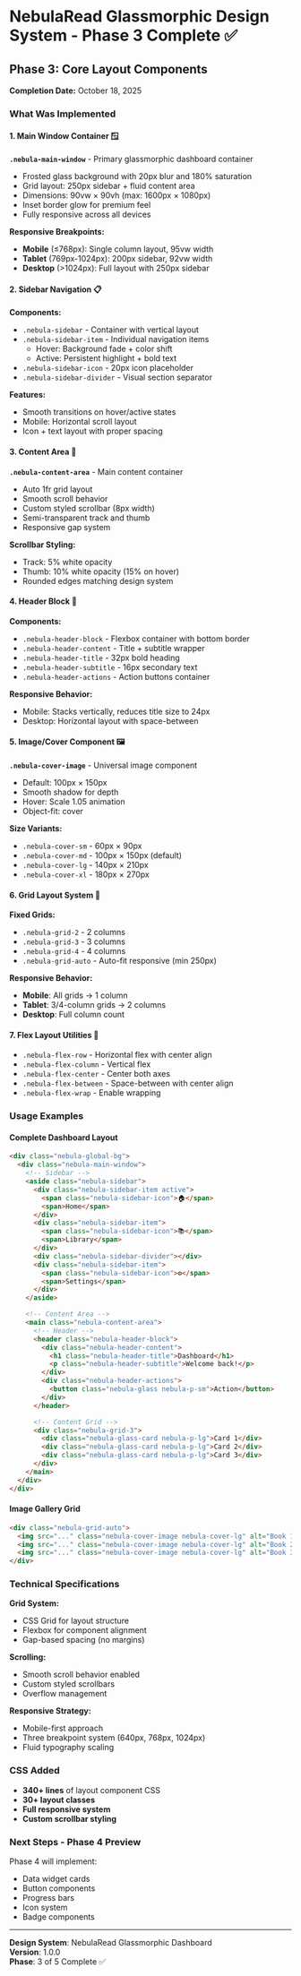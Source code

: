 # NebulaRead Glassmorphic Design System - Phase 3 Complete ✅

## Phase 3: Core Layout Components

**Completion Date:** October 18, 2025

### What Was Implemented

#### 1. **Main Window Container** 🪟

**`.nebula-main-window`** - Primary glassmorphic dashboard container
- Frosted glass background with 20px blur and 180% saturation
- Grid layout: 250px sidebar + fluid content area
- Dimensions: 90vw × 90vh (max: 1600px × 1080px)
- Inset border glow for premium feel
- Fully responsive across all devices

**Responsive Breakpoints:**
- **Mobile** (≤768px): Single column layout, 95vw width
- **Tablet** (769px-1024px): 200px sidebar, 92vw width
- **Desktop** (>1024px): Full layout with 250px sidebar

#### 2. **Sidebar Navigation** 📋

**Components:**
- `.nebula-sidebar` - Container with vertical layout
- `.nebula-sidebar-item` - Individual navigation items
  - Hover: Background fade + color shift
  - Active: Persistent highlight + bold text
- `.nebula-sidebar-icon` - 20px icon placeholder
- `.nebula-sidebar-divider` - Visual section separator

**Features:**
- Smooth transitions on hover/active states
- Mobile: Horizontal scroll layout
- Icon + text layout with proper spacing

#### 3. **Content Area** 📄

**`.nebula-content-area`** - Main content container
- Auto 1fr grid layout
- Smooth scroll behavior
- Custom styled scrollbar (8px width)
- Semi-transparent track and thumb
- Responsive gap system

**Scrollbar Styling:**
- Track: 5% white opacity
- Thumb: 10% white opacity (15% on hover)
- Rounded edges matching design system

#### 4. **Header Block** 📰

**Components:**
- `.nebula-header-block` - Flexbox container with bottom border
- `.nebula-header-content` - Title + subtitle wrapper
- `.nebula-header-title` - 32px bold heading
- `.nebula-header-subtitle` - 16px secondary text
- `.nebula-header-actions` - Action buttons container

**Responsive Behavior:**
- Mobile: Stacks vertically, reduces title size to 24px
- Desktop: Horizontal layout with space-between

#### 5. **Image/Cover Component** 🖼️

**`.nebula-cover-image`** - Universal image component
- Default: 100px × 150px
- Smooth shadow for depth
- Hover: Scale 1.05 animation
- Object-fit: cover

**Size Variants:**
- `.nebula-cover-sm` - 60px × 90px
- `.nebula-cover-md` - 100px × 150px (default)
- `.nebula-cover-lg` - 140px × 210px
- `.nebula-cover-xl` - 180px × 270px

#### 6. **Grid Layout System** 📐

**Fixed Grids:**
- `.nebula-grid-2` - 2 columns
- `.nebula-grid-3` - 3 columns
- `.nebula-grid-4` - 4 columns
- `.nebula-grid-auto` - Auto-fit responsive (min 250px)

**Responsive Behavior:**
- **Mobile**: All grids → 1 column
- **Tablet**: 3/4-column grids → 2 columns
- **Desktop**: Full column count

#### 7. **Flex Layout Utilities** 🔄

- `.nebula-flex-row` - Horizontal flex with center align
- `.nebula-flex-column` - Vertical flex
- `.nebula-flex-center` - Center both axes
- `.nebula-flex-between` - Space-between with center align
- `.nebula-flex-wrap` - Enable wrapping

### Usage Examples

#### Complete Dashboard Layout
```html
<div class="nebula-global-bg">
  <div class="nebula-main-window">
    <!-- Sidebar -->
    <aside class="nebula-sidebar">
      <div class="nebula-sidebar-item active">
        <span class="nebula-sidebar-icon">🏠</span>
        <span>Home</span>
      </div>
      <div class="nebula-sidebar-item">
        <span class="nebula-sidebar-icon">📚</span>
        <span>Library</span>
      </div>
      <div class="nebula-sidebar-divider"></div>
      <div class="nebula-sidebar-item">
        <span class="nebula-sidebar-icon">⚙️</span>
        <span>Settings</span>
      </div>
    </aside>

    <!-- Content Area -->
    <main class="nebula-content-area">
      <!-- Header -->
      <header class="nebula-header-block">
        <div class="nebula-header-content">
          <h1 class="nebula-header-title">Dashboard</h1>
          <p class="nebula-header-subtitle">Welcome back!</p>
        </div>
        <div class="nebula-header-actions">
          <button class="nebula-glass nebula-p-sm">Action</button>
        </div>
      </header>

      <!-- Content Grid -->
      <div class="nebula-grid-3">
        <div class="nebula-glass-card nebula-p-lg">Card 1</div>
        <div class="nebula-glass-card nebula-p-lg">Card 2</div>
        <div class="nebula-glass-card nebula-p-lg">Card 3</div>
      </div>
    </main>
  </div>
</div>
```

#### Image Gallery Grid
```html
<div class="nebula-grid-auto">
  <img src="..." class="nebula-cover-image nebula-cover-lg" alt="Book 1" />
  <img src="..." class="nebula-cover-image nebula-cover-lg" alt="Book 2" />
  <img src="..." class="nebula-cover-image nebula-cover-lg" alt="Book 3" />
</div>
```

### Technical Specifications

**Grid System:**
- CSS Grid for layout structure
- Flexbox for component alignment
- Gap-based spacing (no margins)

**Scrolling:**
- Smooth scroll behavior enabled
- Custom styled scrollbars
- Overflow management

**Responsive Strategy:**
- Mobile-first approach
- Three breakpoint system (640px, 768px, 1024px)
- Fluid typography scaling

### CSS Added
- **340+ lines** of layout component CSS
- **30+ layout classes**
- **Full responsive system**
- **Custom scrollbar styling**

### Next Steps - Phase 4 Preview
Phase 4 will implement:
- Data widget cards
- Button components
- Progress bars
- Icon system
- Badge components

---

**Design System**: NebulaRead Glassmorphic Dashboard  
**Version**: 1.0.0  
**Phase**: 3 of 5 Complete ✅

